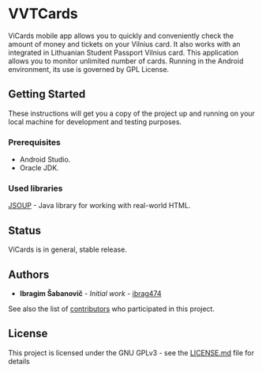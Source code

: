 # VVTCards

ViCards mobile app allows you to quickly and conveniently check the amount of money and tickets on your Vilnius card.
It also works with an integrated in Lithuanian Student Passport Vilnius card. This application allows you to monitor unlimited number of cards. Running in the Android environment, its use is governed by GPL License.

## Getting Started

These instructions will get you a copy of the project up and running on your local machine for development and testing purposes.

### Prerequisites

* Android Studio.
* Oracle JDK.
 
### Used libraries
 
[JSOUP](https://github.com/jhy/jsoup) - Java library for working with real-world HTML.

## Status

ViCards is in general, stable release.
 
## Authors

* **Ibragim Šabanovič** - *Initial work* - [ibrag474](https://github.com/ibrag474)

See also the list of [contributors](https://github.com/your/project/contributors) who participated in this project.

## License

This project is licensed under the GNU GPLv3 - see the [LICENSE.md](LICENSE.md) file for details
